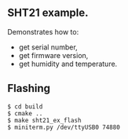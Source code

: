 ## SHT21 example.

Demonstrates how to:
- get serial number,
- get firmware version,
- get humidity and temperature.

## Flashing

```
$ cd build
$ cmake ..
$ make sht21_ex_flash
$ miniterm.py /dev/ttyUSB0 74880
```
